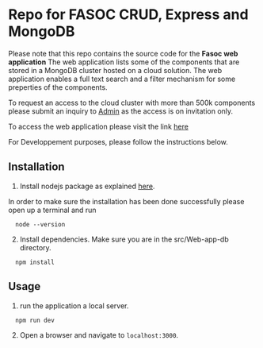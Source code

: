 
# Repo for FASOC CRUD, Express and MongoDB

Please note that this repo contains the source code for the **Fasoc web application**
The web application lists some of the components that are stored in a MongoDB cluster hosted on a cloud solution. 
The web application enables a full text search and a filter mechanism for some preperties of the components.

To request an access to the cloud cluster with more than 500k components please submit an inquiry to [Admin](zinebbe@umich.edu) as the access is on invitation only.

To access the web application please visit the link [here](http://fasoc.herokuapp.com/)


For Developpement purposes, please follow the instructions below.

## Installation

1. Install nodejs package as explained [here](https://nodejs.org/en/download/).

In order to make sure the installation has been done successfully please open up a terminal and run
```
  node --version 
```

2. Install dependencies.
Make sure you are in the src/Web-app-db directory.
```
  npm install 
```

## Usage 

1. run the application a local server.
```
  npm run dev 
```

2. Open a browser and navigate to `localhost:3000`.
